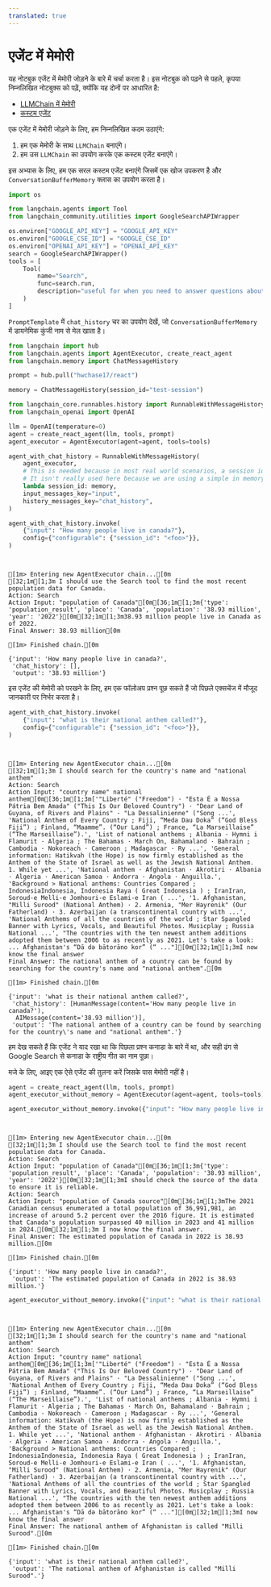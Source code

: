 ```yaml
---
translated: true
---
```


# एजेंट में मेमोरी

यह नोटबुक एजेंट में मेमोरी जोड़ने के बारे में चर्चा करता है। इस नोटबुक को पढ़ने से पहले, कृपया निम्नलिखित नोटबुक्स को पढ़ें, क्योंकि यह दोनों पर आधारित है:

- [LLMChain में मेमोरी](/docs/modules/memory/adding_memory)
- [कस्टम एजेंट](/docs/modules/agents/how_to/custom_agent)

एक एजेंट में मेमोरी जोड़ने के लिए, हम निम्नलिखित कदम उठाएंगे:

1. हम एक मेमोरी के साथ `LLMChain` बनाएंगे।
2. हम उस `LLMChain` का उपयोग करके एक कस्टम एजेंट बनाएंगे।

इस अभ्यास के लिए, हम एक सरल कस्टम एजेंट बनाएंगे जिसमें एक खोज उपकरण है और `ConversationBufferMemory` क्लास का उपयोग करता है।

```python
import os

from langchain.agents import Tool
from langchain_community.utilities import GoogleSearchAPIWrapper
```

```python
os.environ["GOOGLE_API_KEY"] = "GOOGLE_API_KEY"
os.environ["GOOGLE_CSE_ID"] = "GOOGLE_CSE_ID"
os.environ["OPENAI_API_KEY"] = "OPENAI_API_KEY"
search = GoogleSearchAPIWrapper()
tools = [
    Tool(
        name="Search",
        func=search.run,
        description="useful for when you need to answer questions about current events",
    )
]
```

`PromptTemplate` में `chat_history` चर का उपयोग देखें, जो `ConversationBufferMemory` में डायनेमिक कुंजी नाम से मेल खाता है।

```python
from langchain import hub
from langchain.agents import AgentExecutor, create_react_agent
from langchain.memory import ChatMessageHistory

prompt = hub.pull("hwchase17/react")

memory = ChatMessageHistory(session_id="test-session")
```

```python
from langchain_core.runnables.history import RunnableWithMessageHistory
from langchain_openai import OpenAI

llm = OpenAI(temperature=0)
agent = create_react_agent(llm, tools, prompt)
agent_executor = AgentExecutor(agent=agent, tools=tools)

agent_with_chat_history = RunnableWithMessageHistory(
    agent_executor,
    # This is needed because in most real world scenarios, a session id is needed
    # It isn't really used here because we are using a simple in memory ChatMessageHistory
    lambda session_id: memory,
    input_messages_key="input",
    history_messages_key="chat_history",
)
```

```python
agent_with_chat_history.invoke(
    {"input": "How many people live in canada?"},
    config={"configurable": {"session_id": "<foo>"}},
)
```

```output


[1m> Entering new AgentExecutor chain...[0m
[32;1m[1;3m I should use the Search tool to find the most recent population data for Canada.
Action: Search
Action Input: "population of Canada"[0m[36;1m[1;3m{'type': 'population_result', 'place': 'Canada', 'population': '38.93 million', 'year': '2022'}[0m[32;1m[1;3m38.93 million people live in Canada as of 2022.
Final Answer: 38.93 million[0m

[1m> Finished chain.[0m
```

```output
{'input': 'How many people live in canada?',
 'chat_history': [],
 'output': '38.93 million'}
```

इस एजेंट की मेमोरी को परखने के लिए, हम एक फॉलोअप प्रश्न पूछ सकते हैं जो पिछले एक्सचेंज में मौजूद जानकारी पर निर्भर करता है।

```python
agent_with_chat_history.invoke(
    {"input": "what is their national anthem called?"},
    config={"configurable": {"session_id": "<foo>"}},
)
```

```output


[1m> Entering new AgentExecutor chain...[0m
[32;1m[1;3m I should search for the country's name and "national anthem"
Action: Search
Action Input: "country name" national anthem[0m[36;1m[1;3m['"Liberté" ("Freedom") · "Esta É a Nossa Pátria Bem Amada" ("This Is Our Beloved Country") · "Dear Land of Guyana, of Rivers and Plains" · "La Dessalinienne" ("Song ...', 'National Anthem of Every Country ; Fiji, “Meda Dau Doka” (“God Bless Fiji”) ; Finland, “Maamme”. (“Our Land”) ; France, “La Marseillaise” (“The Marseillaise”).', 'List of national anthems ; Albania · Hymni i Flamurit · Algeria ; The Bahamas · March On, Bahamaland · Bahrain ; Cambodia · Nokoreach · Cameroon ; Madagascar · Ry ...', 'General information: Hatikvah (the Hope) is now firmly established as the Anthem of the State of Israel as well as the Jewish National Anthem. 1. While yet ...', 'National anthem · Afghanistan · Akrotiri · Albania · Algeria · American Samoa · Andorra · Angola · Anguilla.', 'Background > National anthems: Countries Compared ; IndonesiaIndonesia, Indonesia Raya ( Great Indonesia ) ; IranIran, Soroud-e Melli-e Jomhouri-e Eslami-e Iran ( ...', '1. Afghanistan, "Milli Surood" (National Anthem) · 2. Armenia, "Mer Hayrenik" (Our Fatherland) · 3. Azerbaijan (a transcontinental country with ...', 'National Anthems of all the countries of the world ; Star Spangled Banner with Lyrics, Vocals, and Beautiful Photos. Musicplay ; Russia National ...', "The countries with the ten newest anthem additions adopted them between 2006 to as recently as 2021. Let's take a look: ... Afghanistan's “Dā də bātorāno kor” (“ ..."][0m[32;1m[1;3mI now know the final answer
Final Answer: The national anthem of a country can be found by searching for the country's name and "national anthem".[0m

[1m> Finished chain.[0m
```

```output
{'input': 'what is their national anthem called?',
 'chat_history': [HumanMessage(content='How many people live in canada?'),
  AIMessage(content='38.93 million')],
 'output': 'The national anthem of a country can be found by searching for the country\'s name and "national anthem".'}
```

हम देख सकते हैं कि एजेंट ने याद रखा था कि पिछला प्रश्न कनाडा के बारे में था, और सही ढंग से Google Search से कनाडा के राष्ट्रीय गीत का नाम पूछा।

मजे के लिए, आइए एक ऐसे एजेंट की तुलना करें जिसके पास मेमोरी नहीं है।

```python
agent = create_react_agent(llm, tools, prompt)
agent_executor_without_memory = AgentExecutor(agent=agent, tools=tools)
```

```python
agent_executor_without_memory.invoke({"input": "How many people live in canada?"})
```

```output


[1m> Entering new AgentExecutor chain...[0m
[32;1m[1;3m I should use the Search tool to find the most recent population data for Canada.
Action: Search
Action Input: "population of Canada"[0m[36;1m[1;3m{'type': 'population_result', 'place': 'Canada', 'population': '38.93 million', 'year': '2022'}[0m[32;1m[1;3mI should check the source of the data to ensure it is reliable.
Action: Search
Action Input: "population of Canada source"[0m[36;1m[1;3mThe 2021 Canadian census enumerated a total population of 36,991,981, an increase of around 5.2 percent over the 2016 figure. It is estimated that Canada's population surpassed 40 million in 2023 and 41 million in 2024.[0m[32;1m[1;3m I now know the final answer.
Final Answer: The estimated population of Canada in 2022 is 38.93 million.[0m

[1m> Finished chain.[0m
```

```output
{'input': 'How many people live in canada?',
 'output': 'The estimated population of Canada in 2022 is 38.93 million.'}
```

```python
agent_executor_without_memory.invoke({"input": "what is their national anthem called?"})
```

```output


[1m> Entering new AgentExecutor chain...[0m
[32;1m[1;3m I should search for the country's name and "national anthem"
Action: Search
Action Input: "country name" national anthem[0m[36;1m[1;3m['"Liberté" ("Freedom") · "Esta É a Nossa Pátria Bem Amada" ("This Is Our Beloved Country") · "Dear Land of Guyana, of Rivers and Plains" · "La Dessalinienne" ("Song ...', 'National Anthem of Every Country ; Fiji, “Meda Dau Doka” (“God Bless Fiji”) ; Finland, “Maamme”. (“Our Land”) ; France, “La Marseillaise” (“The Marseillaise”).', 'List of national anthems ; Albania · Hymni i Flamurit · Algeria ; The Bahamas · March On, Bahamaland · Bahrain ; Cambodia · Nokoreach · Cameroon ; Madagascar · Ry ...', 'General information: Hatikvah (the Hope) is now firmly established as the Anthem of the State of Israel as well as the Jewish National Anthem. 1. While yet ...', 'National anthem · Afghanistan · Akrotiri · Albania · Algeria · American Samoa · Andorra · Angola · Anguilla.', 'Background > National anthems: Countries Compared ; IndonesiaIndonesia, Indonesia Raya ( Great Indonesia ) ; IranIran, Soroud-e Melli-e Jomhouri-e Eslami-e Iran ( ...', '1. Afghanistan, "Milli Surood" (National Anthem) · 2. Armenia, "Mer Hayrenik" (Our Fatherland) · 3. Azerbaijan (a transcontinental country with ...', 'National Anthems of all the countries of the world ; Star Spangled Banner with Lyrics, Vocals, and Beautiful Photos. Musicplay ; Russia National ...', "The countries with the ten newest anthem additions adopted them between 2006 to as recently as 2021. Let's take a look: ... Afghanistan's “Dā də bātorāno kor” (“ ..."][0m[32;1m[1;3mI now know the final answer
Final Answer: The national anthem of Afghanistan is called "Milli Surood".[0m

[1m> Finished chain.[0m
```

```output
{'input': 'what is their national anthem called?',
 'output': 'The national anthem of Afghanistan is called "Milli Surood".'}
```

